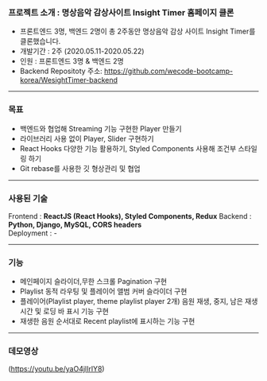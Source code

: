 ### 프로젝트 소개 : 명상음악 감상사이트 Insight Timer 홈페이지 클론 

- 프론트엔드 3명, 백엔드 2명이 총 2주동안 명상음악 감상 사이트 Insight Timer를 클론했습니다.
- 개발기간 : 2주 (2020.05.11-2020.05.22)
- 인원 : 프론트엔드 3명 & 백엔드 2명  
- Backend Repositoty 주소: https://github.com/wecode-bootcamp-korea/WesightTimer-backend

---

### 목표

- 백엔드와 협업해 Streaming 기능 구현한 Player 만들기
- 라이브러리 사용 없이 Player, Slider 구현하기
- React Hooks 다양한 기능 활용하기, Styled Components 사용해 조건부 스타일링 하기
- Git rebase를 사용한 깃 형상관리 및 협업

---

### 사용된 기술

Frontend : **ReactJS (React Hooks), Styled Components, Redux**
Backend : **Python, Django, MySQL, CORS headers**  
Deployment : -

---

### 기능

- 메인페이지 슬라이더,무한 스크롤 Pagination 구현
- Playlist 동적 라우팅 및 플레이어 앨범 커버 슬라이더 구현 
- 플레이어(Playlist player, theme playlist player 2개) 음원 재생, 중지, 남은 재생시간 및 로딩 바 표시 기능 구현 
- 재생한 음원 순서대로 Recent playlist에 표시하는 기능 구현

---

### 데모영상

(https://youtu.be/yaO4jlIrlY8)
